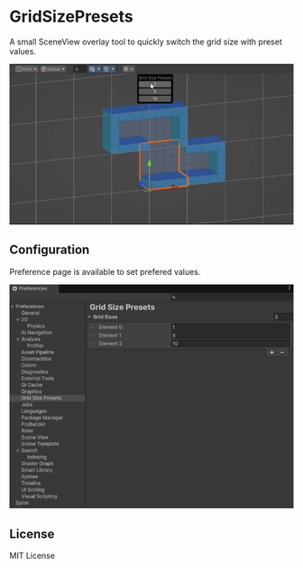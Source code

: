 # GridSizePresets
A small SceneView overlay tool to quickly switch the grid size with preset values.

![How it works](images/GridSizePresets.gif)

## Configuration
Preference page is available to set prefered values.

![Config](images/preference.png)

## License
MIT License
